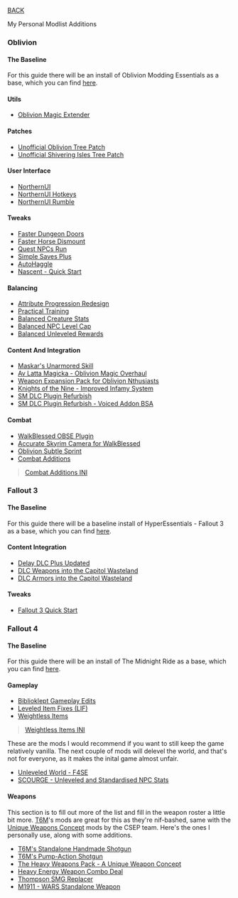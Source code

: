 
[BACK](..)

My Personal Modlist Additions

### Oblivion

#### The Baseline
For this guide there will be an install of Oblivion Modding Essentials as a base, which you can find [here](https://github.com/KingKai-1906/ome/).

#### Utils
- [Oblivion Magic Extender](https://www.nexusmods.com/oblivion/mods/31981)

#### Patches
- [Unofficial Oblivion Tree Patch](https://www.nexusmods.com/oblivion/mods/53079)
- [Unofficial Shivering Isles Tree Patch](https://www.nexusmods.com/oblivion/mods/53101)

#### User Interface
- [NorthernUI](https://www.nexusmods.com/oblivion/mods/48577)
- [NorthernUI Hotkeys](https://www.nexusmods.com/oblivion/mods/51534)
- [NorthernUI Rumble](https://www.nexusmods.com/oblivion/mods/52259)

#### Tweaks
- [Faster Dungeon Doors](https://www.nexusmods.com/oblivion/mods/46889)
- [Faster Horse Dismount](https://www.nexusmods.com/oblivion/mods/50226)
- [Quest NPCs Run](https://www.nexusmods.com/oblivion/mods/49893)
- [Simple Saves Plus](https://www.nexusmods.com/oblivion/mods/51122)
- [AutoHaggle](https://www.nexusmods.com/oblivion/mods/52532)
- [Nascent - Quick Start](https://www.nexusmods.com/oblivion/mods/52330)

#### Balancing
- [Attribute Progression Redesign](https://www.nexusmods.com/oblivion/mods/49385)
- [Practical Training](https://www.nexusmods.com/oblivion/mods/50101)
- [Balanced Creature Stats](https://www.nexusmods.com/oblivion/mods/49194)
- [Balanced NPC Level Cap](https://www.nexusmods.com/oblivion/mods/50094)
- [Balanced Unleveled Rewards](https://www.nexusmods.com/oblivion/mods/51050)

#### Content And Integration
- [Maskar's Unarmored Skill](https://www.nexusmods.com/oblivion/mods/49555)
- [Av Latta Magicka - Oblivion Magic Overhaul](https://www.nexusmods.com/oblivion/mods/49096)
- [Weapon Expansion Pack for Oblivion Nthusiasts](https://www.nexusmods.com/oblivion/mods/35560)
- [Knights of the Nine - Improved Infamy System](https://www.nexusmods.com/oblivion/mods/50195)
- [SM DLC Plugin Refurbish](https://www.nexusmods.com/oblivion/mods/11474)
- [SM DLC Plugin Refurbish - Voiced Addon BSA](https://www.nexusmods.com/oblivion/mods/52772)

#### Combat
- [WalkBlessed OBSE Plugin](https://www.nexusmods.com/oblivion/mods/49067)
- [Accurate Skyrim Camera for WalkBlessed](https://www.nexusmods.com/oblivion/mods/53503)
- [Oblivion Subtle Sprint](https://www.nexusmods.com/oblivion/mods/49209)
- [Combat Additions](https://www.nexusmods.com/oblivion/mods/49939)
> [Combat Additions INI](https://biblioklept.github.io/mods/oblivion/#combat-additions-ini)

### Fallout 3

#### The Baseline
For this guide there will be a baseline install of HyperEssentials - Fallout 3 as a base, which you can find [here](https://github.com/Biblioklept/hyperessentials/tree/main/he-fo3/).

#### Content Integration
- [Delay DLC Plus Updated](https://www.nexusmods.com/fallout3/mods/25573)
- [DLC Weapons into the Capitol Wasteland](https://www.nexusmods.com/fallout3/mods/25532)
- [DLC Armors into the Capitol Wasteland](https://www.nexusmods.com/fallout3/mods/25689)

#### Tweaks
- [Fallout 3 Quick Start](https://www.nexusmods.com/fallout3/mods/24644)

### Fallout 4

#### The Baseline
For this guide there will be an install of The Midnight Ride as a base, which you can find [here](https://themidnightride.moddinglinked.com/).

#### Gameplay
- [Biblioklept Gameplay Edits](https://biblioklept.github.io/mods/fallout-4#biblioklept-gameplay-edits)
- [Leveled Item Fixes (LIF)](https://www.nexusmods.com/fallout4/mods/63914)
- [Weightless Items](https://www.nexusmods.com/fallout4/mods/73640)
> [Weightless Items INI](https://biblioklept.github.io/mods/fallout-4/#weightless-items-ini)

These are the mods I would recommend if you want to still keep the game relatively vanilla. The next couple of mods will delevel the world, and that's not for everyone, as it makes the inital game almost unfair.

- [Unleveled World - F4SE](https://www.nexusmods.com/fallout4/mods/72784)
- [SCOURGE - Unleveled and Standardised NPC Stats](https://www.nexusmods.com/fallout4/mods/60917)

#### Weapons
This section is to fill out more of the list and fill in the weapon roster a little bit more. [T6M](https://www.nexusmods.com/fallout4/search/?BH=0&RH_ModList=nav:true,home:false,type:0,user_id:0,game_id:1151,advfilt:true,include_adult:true,show_game_filter:false,page_size:20,open:true,language:5,categories%5B%5D:41,search%5Bauthor%5D:The6thMessenger&RH_ModList=nav:true,home:false,type:0,user_id:0,game_id:1151,advfilt:true,include_adult:true,show_game_filter:false,page_size:20,open:true,language:5,categories%5B%5D:41,search%5Bauthor%5D:The6thMessenger)'s mods are great for this as they're nif-bashed, same with the [Unique Weapons Concept](https://www.nexusmods.com/fallout4/search/?BH=1&RH_ModList=nav:true,home:false,type:0,user_id:0,game_id:1151,advfilt:true,search%5Bfilename%5D:unique+weapons+concept,include_adult:true,show_game_filter:false,page_size:20,open:true,language:5&RH_ModList=nav:true,home:false,type:0,user_id:0,game_id:1151,advfilt:true,search%5Bfilename%5D:Unique+Weapons+Concept,show_game_filter:false,page_size:20,open:true,time:0,include_adult:true,language:5,categories%5B%5D:41&RH_ModList=nav:true,home:false,type:0,user_id:0,game_id:1151,advfilt:true,search%5Bfilename%5D:Unique+Weapons+Concept,show_game_filter:false,page_size:20,open:true,time:0,include_adult:true,language:5) mods by the CSEP team. Here's the ones I personally use, along with some additions.

- [T6M's Standalone Handmade Shotgun](https://www.nexusmods.com/fallout4/mods/75813)
- [T6M's Pump-Action Shotgun](https://www.nexusmods.com/fallout4/mods/57245)
- [The Heavy Weapons Pack - A Unique Weapon Concept](https://www.nexusmods.com/fallout4/mods/59582)
- [Heavy Energy Weapon Combo Deal](https://www.nexusmods.com/fallout4/mods/63513)
- [Thompson SMG Replacer](https://www.nexusmods.com/fallout4/mods/42225)
- [M1911 - WARS Standalone Weapon](https://www.nexusmods.com/fallout4/mods/49038)